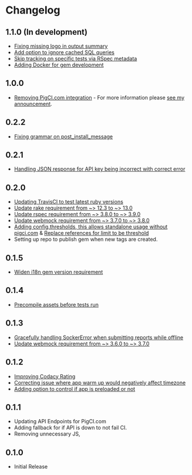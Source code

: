 # Changelog

## 1.1.0 (In development)

* [Fixing missing logo in output summary](https://github.com/PigCI/pig-ci-rails/pull/34)
* [Add option to ignore cached SQL queries](https://github.com/PigCI/pig-ci-rails/pull/33)
* [Skip tracking on specific tests via RSpec metadata](https://github.com/PigCI/pig-ci-rails/pull/32)
* [Adding Docker for gem development](https://github.com/PigCI/pig-ci-rails/pull/31)

## 1.0.0

* [Removing PigCI.com integration](https://github.com/PigCI/pig-ci-rails/pull/27) - For more information please [see my announcement](https://pigci.com/github-integration-deprecation-notice).

## 0.2.2

* [Fixing grammar on post_install_message](https://github.com/PigCI/pig-ci-rails/pull/25)

## 0.2.1

* [Handling JSON response for API key being incorrect with correct error](https://github.com/PigCI/pig-ci-rails/pull/23)

## 0.2.0

* [Updating TravisCI to test latest ruby versions](https://github.com/PigCI/pig-ci-rails/pull/15)
* [Update rake requirement from ~> 12.3 to ~> 13.0](https://github.com/PigCI/pig-ci-rails/pull/14)
* [Update rspec requirement from ~> 3.8.0 to ~> 3.9.0](https://github.com/PigCI/pig-ci-rails/pull/16)
* [Update webmock requirement from ~> 3.7.0 to ~> 3.8.0](https://github.com/PigCI/pig-ci-rails/pull/17)
* [Adding config.thresholds, this allows standalone usage without pigci.com](https://github.com/PigCI/pig-ci-rails/pull/18) & [Replace references for limit to be threshold](https://github.com/PigCI/pig-ci-rails/pull/21)
* Setting up repo to publish gem when new tags are created.

## 0.1.5

* [Widen i18n gem version requirement](https://github.com/PigCI/pig-ci-rails/pull/12)

## 0.1.4

* [Precompile assets before tests run](https://github.com/PigCI/pig-ci-rails/pull/11)

## 0.1.3

* [Gracefully handling SockerError when submitting reports while offline](https://github.com/PigCI/pig-ci-rails/pull/7)
* [Update webmock requirement from ~> 3.6.0 to ~> 3.7.0](https://github.com/PigCI/pig-ci-rails/pull/6)

## 0.1.2

* [Improving Codacy Rating](https://github.com/PigCI/pig-ci-rails/pull/4)
* [Correcting issue where app warm up would negatively affect timezone](https://github.com/PigCI/pig-ci-rails/pull/5)
* [Adding option to control if app is preloaded or not](https://github.com/PigCI/pig-ci-rails/pull/3)

## 0.1.1

* Updating API Endpoints for PigCI.com
* Adding fallback for if API is down to not fail CI.
* Removing unnecessary JS,

## 0.1.0

* Initial Release

